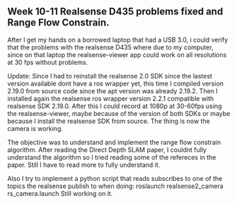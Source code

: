 <a name="entry4"></a>
## Week 10-11 Realsense D435 problems fixed and Range Flow Constrain.
After I get my hands on a borrowed laptop that had a USB 3.0, i could verify that the problems with the realsense D435 where due to my computer, since on that laptop the realsense-viewer app could work on all resolutions at 30 fps without problems.

Update: Since I had to reinstall the realsense 2.0 SDK since the lastest version available dont have a ros wrapper yet, this time I compiled version 2.19.0 from source code since the apt version was already 2.19.2. Then I installed again the realsense ros wrapper version 2.2.1 compatible with realsense SDK 2.19.0.
After this I could record at 1080p at 30-60fps using the realsense-viewer, maybe because of the version of both SDKs or maybe because I install the realsense SDK from source. The thing is now the camera is working.

The objective was to understand and implement the range flow constrain algorithm. After reading the Direct Depth SLAM paper, I couldnt fully understand the algorithm so I tried reading some of the refereces in the paper. Still I have to read more to fully understand it.

Also I try to implement a python script that reads subscribes to one of the topics the realsense publish to when doing:
roslaunch realsense2_camera rs_camera.launch 
Still working on it.


